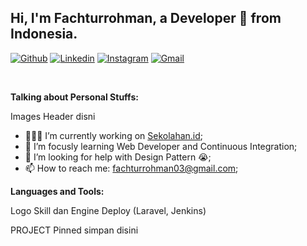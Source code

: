<!-- Your title -->
## Hi, I'm Fachturrohman, a Developer 🚀 from Indonesia.

<!-- Your badges
You can use the website to generate badges: https://shields.io/
-->

[![Github](https://img.shields.io/badge/-Github-000?style=flat&logo=Github&logoColor=white)]()
[![Linkedin](https://img.shields.io/badge/-LinkedIn-blue?style=flat&logo=Linkedin&logoColor=white)]()
[![Instagram](https://img.shields.io/badge/-Instagram-c13584?style=flat&labelColor=c13584&logo=instagram&logoColor=white)]()
[![Gmail](https://img.shields.io/badge/-Gmail-c14438?style=flat&logo=Gmail&logoColor=white)]()

&nbsp;

<!-- Talking about you -->
**Talking about Personal Stuffs:**

<!-- Any image aligned to the right. Beware the width -->
Images Header disni

- 👨🏽‍💻 I’m currently working on [Sekolahan.id](https://www.sekolahan.id/);
- 🌱 I’m focusly learning Web Developer and Continuous Integration; 
- 🤔 I’m looking for help with Design Pattern 😭;
- 📫 How to reach me: fachturrohman03@gmail.com;

**Languages and Tools:** 

<!-- Your github readme stats
You can use this api: https://github.com/anuraghazra/github-readme-stats
-->
<p>
  <!-- Your languages and tools. Be careful with the alignment. 
  You can use this sites to get logos: https://www.vectorlogo.zone or https://simpleicons.org/
  -->
  Logo Skill dan Engine Deploy (Laravel, Jenkins)
</p>

<!-- Its main projects -->
PROJECT Pinned simpan disini

<!-- This readme was created by Murillo Comino - https://github.com/onimur -->
